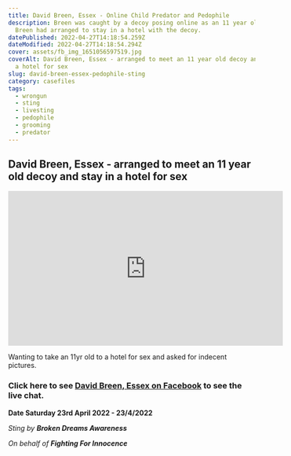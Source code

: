 ```yaml
---
title: David Breen, Essex - Online Child Predator and Pedophile
description: Breen was caught by a decoy posing online as an 11 year old child.
  Breen had arranged to stay in a hotel with the decoy.
datePublished: 2022-04-27T14:18:54.259Z
dateModified: 2022-04-27T14:18:54.294Z
cover: assets/fb_img_1651056597519.jpg
coverAlt: David Breen, Essex - arranged to meet an 11 year old decoy and stay in
  a hotel for sex
slug: david-breen-essex-pedophile-sting
category: casefiles
tags:
  - wrongun
  - sting
  - livesting
  - pedophile
  - grooming
  - predator
---
```

## David Breen, Essex - arranged to meet an 11 year old decoy and stay in a hotel for sex

<iframe width="560" height="315" src="https://www.youtube.com/embed/RTQ3YYc2ZdA" title="YouTube video player" frameborder="0" allow="accelerometer; autoplay; clipboard-write; encrypted-media; gyroscope; picture-in-picture" allowfullscreen></iframe>

Wanting to take an 11yr old to a hotel for sex and asked for indecent pictures.

### Click here to see [David Breen, Essex on Facebook](https://fb.watch/cF6giOsRQO/) to see the live chat.

**Date Saturday 23rd April 2022 - 23/4/2022**

*Sting by **Broken Dreams Awareness***

*On behalf of **Fighting For Innocence***
